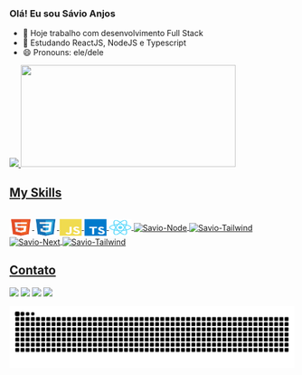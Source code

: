 ### Olá! Eu sou Sávio Anjos

- 🔭 Hoje trabalho com desenvolvimento Full Stack
- 🌱 Estudando ReactJS, NodeJS e Typescript 
- 😄 Pronouns: ele/dele

<div style="display: block">
  <a href="https://github.com/Savio-Anjos">
   
  <img height="180em" src="https://github-readme-stats.vercel.app/api?username=Savio-Anjos&show_icons=true&theme=algolia&include_all_commits=true&count_private=true"/>
  <img height="180px" width="380em" src="https://github-readme-stats.vercel.app/api/top-langs/?username=Savio-Anjos&layout=compact&langs_count=7&theme=algolia"/>
</div>

<h2 align="left">My Skills</h2>
<div style="display: inline_block"><br>
  <img align="center" alt="Savio-HTML" height="30" width="40" src="https://raw.githubusercontent.com/devicons/devicon/master/icons/html5/html5-original.svg">
  <img align="center" alt="Savio-CSS" height="30" width="40" src="https://raw.githubusercontent.com/devicons/devicon/master/icons/css3/css3-original.svg">
  <img align="center" alt="Savio-Js" height="30" width="40" src="https://raw.githubusercontent.com/devicons/devicon/master/icons/javascript/javascript-plain.svg">
  <img align="center" alt="Savio-Ts" height="30" width="40" src="https://raw.githubusercontent.com/devicons/devicon/master/icons/typescript/typescript-plain.svg">
  <img align="center" alt="Savio-React" height="30" width="40" src="https://raw.githubusercontent.com/devicons/devicon/master/icons/react/react-original.svg">
  <img align="center" alt="Savio-Node" height="30" width="40" src="https://cdn.jsdelivr.net/gh/devicons/devicon/icons/nodejs/nodejs-original.svg">
   <img align="center" alt="Savio-Tailwind" height="30" width="40" src="https://cdn.jsdelivr.net/gh/devicons/devicon/icons/postgresql/postgresql-original.svg"/>
  <img align="center" alt="Savio-Next" height="30" width="40" src="https://cdn.jsdelivr.net/gh/devicons/devicon/icons/nextjs/nextjs-original.svg"">
  <img align="center" alt="Savio-Tailwind" height="30" width="40" src="https://cdn.jsdelivr.net/gh/devicons/devicon/icons/tailwindcss/tailwindcss-plain.svg"/>
          
          
</div>        
 
<div> 
<h2 align="left">Contato</h2>
  <a href="https://www.instagram.com/_savio_anjos_/" target="_blank"><img src="https://img.shields.io/badge/-Instagram-%23E4405F?style=for-the-badge&logo=instagram&logoColor=white" target="_blank"></a>
 <a href="target="_blank"><img src="https://img.shields.io/badge/Discord-7289DA?style=for-the-badge&logo=discord&logoColor=white" target="_blank"></a> 
  <a href = "mailto:savioanjos2020@gmail.com"><img src="https://img.shields.io/badge/-Gmail-%23333?style=for-the-badge&logo=gmail&logoColor=white" target="_blank"></a>
  <a href="https://www.linkedin.com/in/s%C3%A1vio-anjos-webdeveloper/" target="_blank"><img src="https://img.shields.io/badge/-LinkedIn-%230077B5?style=for-the-badge&logo=linkedin&logoColor=white" target="_blank"></a> 
 
 ![Snake animation](https://github.com/Savio-Anjos/Savio-Anjos/blob/output/github-contribution-grid-snake.svg)
 
</div>
